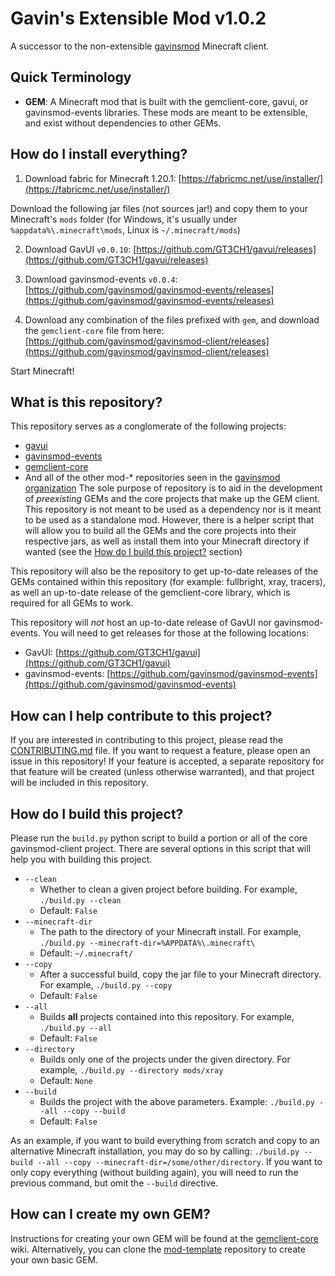 # Gavin's Extensible Mod v1.0.2

A successor to the non-extensible [gavinsmod](https://github.com/gavinsmod/minecraft-mod) Minecraft client.

## Quick Terminology

- **GEM**: A Minecraft mod that is built with the gemclient-core, gavui, or gavinsmod-events libraries.
  These mods are meant to be extensible, and exist without dependencies to other GEMs.

## How do I install everything?

1. Download fabric for Minecraft 1.20.1: [https://fabricmc.net/use/installer/](https://fabricmc.net/use/installer/)

Download the following jar files (not sources jar!) and copy them to your 
Minecraft's `mods` folder (for Windows, it's usually under `%appdata%\.minecraft\mods`, Linux is `~/.minecraft/mods`)

2. Download GavUI `v0.0.10`: [https://github.com/GT3CH1/gavui/releases](https://github.com/GT3CH1/gavui/releases)

3. Download gavinsmod-events `v0.0.4`: [https://github.com/gavinsmod/gavinsmod-events/releases](https://github.com/gavinsmod/gavinsmod-events/releases)
4. Download any combination of the files prefixed with `gem`, and download 
the `gemclient-core` file from here: [https://github.com/gavinsmod/gavinsmod-client/releases](https://github.com/gavinsmod/gavinsmod-client/releases)

Start Minecraft!

## What is this repository?

This repository serves as a conglomerate of the following projects:

- [gavui](https://github.com/GT3CH1/gavui)
- [gavinsmod-events](https://github.com/gavinsmod/gavinsmod-events)
- [gemclient-core](https://github.com/gavinsmod/gemclient-core)
- And all of the other mod-* repositories seen in the [gavinsmod organization](https://github.com/gavinsmod)
  The sole purpose of repository is to aid in the development of _preexisting_ GEMs and the core
  projects that make up the GEM client. This repository is not meant to be used as a dependency
  nor is it meant to be used as a standalone mod. However, there is a helper script that will allow you
  to build all the GEMs and the core projects into their respective jars, as well as install them into
  your Minecraft directory if wanted (see the [How do I build this
  project?](#how-do-i-build-this-project) section)

This repository will also be the repository to get up-to-date releases of the
GEMs contained within this repository (for example: fullbright, xray, tracers),
as well an up-to-date release of the gemclient-core library, which is required
for all GEMs to work.

This repository will _not_ host an up-to-date release of GavUI nor
gavinsmod-events. You will need to get releases for those at the following
locations:
- GavUI: [https://github.com/GT3CH1/gavui](https://github.com/GT3CH1/gavui)
- gavinsmod-events: [https://github.com/gavinsmod/gavinsmod-events](https://github.com/gavinsmod/gavinsmod-events)

## How can I help contribute to this project?

If you are interested in contributing to this project, please read the [CONTRIBUTING.md](CONTRIBUTING.md) file.
If you want to request a feature, please open an issue in this repository! If your feature is accepted,
a separate repository for that feature will be created (unless otherwise warranted), and that project will be included
in this repository.

## How do I build this project?

Please run the `build.py` python script to build a portion or all of the core
gavinsmod-client project. There are several options in this script that will
help you with building this project.
- `--clean`
    - Whether to clean a given project before building. For example, `./build.py
      --clean`
    - Default: `False`
- `--minecraft-dir` 
    - The path to the directory of your Minecraft install. For example, `./build.py
    --minecraft-dir=%APPDATA%\.minecraft\`
    - Default: `~/.minecraft/`
- `--copy`
    - After a successful build, copy the jar file to your Minecraft directory.
      For example, `./build.py --copy`
    - Default: `False`
- `--all`
    - Builds __all__ projects contained into this repository. For example,
      `./build.py --all`
    - Default: `False`
- `--directory`
    - Builds only one of the projects under the given directory. For example,
      `./build.py --directory mods/xray`
    - Default: `None`
- `--build`
    - Builds the project with the above parameters. Example: `./build.py --all
      --copy --build`
    - Default: `False`

As an example, if you want to build everything from scratch and copy to an alternative
Minecraft installation, you may do so by calling: `./build.py --build --all --copy
--minecraft-dir=/some/other/directory`. If you want to only copy everything
(without building again), you will need to run the previous command, but omit
the `--build` directive.

## How can I create my own GEM?

Instructions for creating your own GEM will be found at
the [gemclient-core](https://github.com/gavinsmod/gemclient-core/wiki) wiki.
Alternatively, you can clone the [mod-template](https://github.com/gavinsmod/mod-template) repository to create your own
basic GEM.
